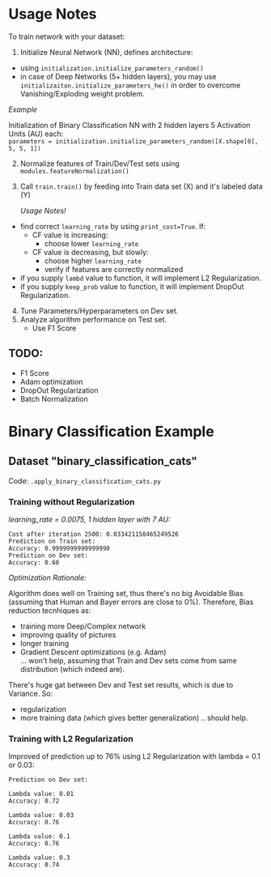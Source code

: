 
# Usage Notes

To train network with your dataset:  
1. Initialize Neural Network (NN), defines architecture:  

  * using `initialization.initialize_parameters_random()`  
  * in case of Deep Networks (5+ hidden layers), you may use `initializaiton.initialize_parameters_he()` in order to overcome Vanishing/Exploding weight problem.  

   *Example*

   Initialization of Binary Classification NN with 2 hidden layers 5 Activation Units (AU) each:  
   `parameters = initialization.initialize_parameters_random([X.shape[0], 5, 5, 1])`

2. Normalize features of Train/Dev/Test sets using `modules.featureNormalization()`
3. Call `train.train()` by feeding into Train data set (X) and it's labeled data (Y)  
  
   *Usage Notes!*

  * find correct `learning_rate` by using `print_cost=True`. If:
    - CF value is increasing:
      + choose lower `learning_rate`
    - CF value is decreasing, but slowly:
      + choose higher `learning_rate`
      + verify if features are correctly normalized
  * if you supply `lambd` value to function, it will implement L2 Regularization.
  * if you supply `keep_prob` value to function, it will implement DropOut Regularization.

4. Tune Parameters/Hyperparameters on Dev set.
5. Analyze algorithm performance on Test set.
    - Use F1 Score  

## TODO:
- F1 Score
- Adam optimization
- DropOut Regularization
- Batch Normalization

# Binary Classification Example

## Dataset "binary_classification_cats"

Code: `.apply_binary_classification_cats.py`  

### Training without Regularization 

*learning_rate = 0.0075, 1 hidden layer with 7 AU:*

```
Cost after iteration 2500: 0.033421158465249526
Prediction on Train set:
Accuracy: 0.9999999999999998
Prediction on Dev set:
Accuracy: 0.68
```

*Optimization Rationale:*

Algorithm does well on Training set, thus there's no big Avoidable Bias (assuming that Human and Bayer errors are close to 0%). Therefore, Bias reduction tecnhiques as:  
- training more Deep/Complex network
- improving quality of pictures
- longer training
- Gradient Descent optimizations (e.g. Adam)  
... won't help, assuming that Train and Dev sets come from same distribution (which indeed are).  
  
There's huge gat between Dev and Test set results, which is due to Variance. So:  
- regularization
- more training data (which gives better generalization)
.. should help.

### Training with L2 Regularization

Improved of prediction up to 76% using L2 Regularization with lambda = 0.1 or 0.03:
```
Prediction on Dev set:

Lambda value: 0.01
Accuracy: 0.72

Lambda value: 0.03
Accuracy: 0.76

Lambda value: 0.1
Accuracy: 0.76

Lambda value: 0.3
Accuracy: 0.74
```
